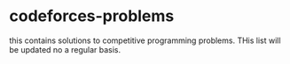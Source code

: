 # codeforces-problems
this contains solutions to competitive programming problems. THis list will be updated no a regular basis.
